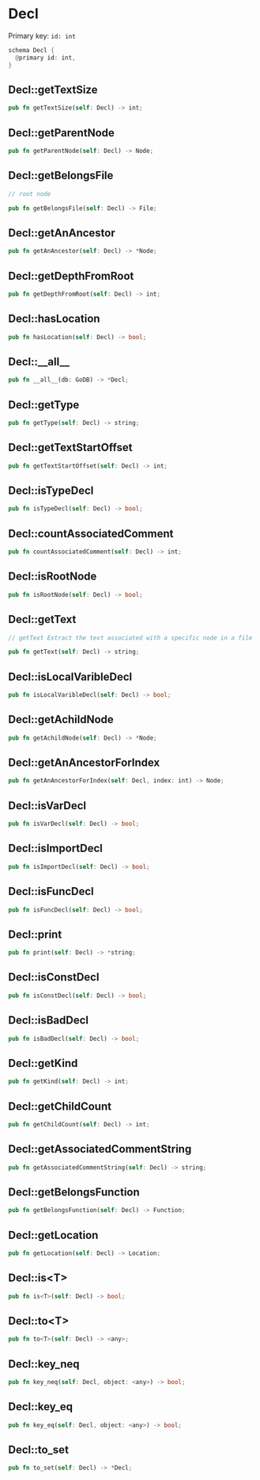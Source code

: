 # Decl

Primary key: `id: int`

```rust
schema Decl {
  @primary id: int,
}
```
## Decl::getTextSize

```rust
pub fn getTextSize(self: Decl) -> int;
```
## Decl::getParentNode

```rust
pub fn getParentNode(self: Decl) -> Node;
```
## Decl::getBelongsFile

```rust
// root node
```
```rust
pub fn getBelongsFile(self: Decl) -> File;
```
## Decl::getAnAncestor

```rust
pub fn getAnAncestor(self: Decl) -> *Node;
```
## Decl::getDepthFromRoot

```rust
pub fn getDepthFromRoot(self: Decl) -> int;
```
## Decl::hasLocation

```rust
pub fn hasLocation(self: Decl) -> bool;
```
## Decl::\_\_all\_\_

```rust
pub fn __all__(db: GoDB) -> *Decl;
```
## Decl::getType

```rust
pub fn getType(self: Decl) -> string;
```
## Decl::getTextStartOffset

```rust
pub fn getTextStartOffset(self: Decl) -> int;
```
## Decl::isTypeDecl

```rust
pub fn isTypeDecl(self: Decl) -> bool;
```
## Decl::countAssociatedComment

```rust
pub fn countAssociatedComment(self: Decl) -> int;
```
## Decl::isRootNode

```rust
pub fn isRootNode(self: Decl) -> bool;
```
## Decl::getText

```rust
// getText Extract the text associated with a specific node in a file
```
```rust
pub fn getText(self: Decl) -> string;
```
## Decl::isLocalVaribleDecl

```rust
pub fn isLocalVaribleDecl(self: Decl) -> bool;
```
## Decl::getAchildNode

```rust
pub fn getAchildNode(self: Decl) -> *Node;
```
## Decl::getAnAncestorForIndex

```rust
pub fn getAnAncestorForIndex(self: Decl, index: int) -> Node;
```
## Decl::isVarDecl

```rust
pub fn isVarDecl(self: Decl) -> bool;
```
## Decl::isImportDecl

```rust
pub fn isImportDecl(self: Decl) -> bool;
```
## Decl::isFuncDecl

```rust
pub fn isFuncDecl(self: Decl) -> bool;
```
## Decl::print

```rust
pub fn print(self: Decl) -> *string;
```
## Decl::isConstDecl

```rust
pub fn isConstDecl(self: Decl) -> bool;
```
## Decl::isBadDecl

```rust
pub fn isBadDecl(self: Decl) -> bool;
```
## Decl::getKind

```rust
pub fn getKind(self: Decl) -> int;
```
## Decl::getChildCount

```rust
pub fn getChildCount(self: Decl) -> int;
```
## Decl::getAssociatedCommentString

```rust
pub fn getAssociatedCommentString(self: Decl) -> string;
```
## Decl::getBelongsFunction

```rust
pub fn getBelongsFunction(self: Decl) -> Function;
```
## Decl::getLocation

```rust
pub fn getLocation(self: Decl) -> Location;
```
## Decl::is\<T\>

```rust
pub fn is<T>(self: Decl) -> bool;
```
## Decl::to\<T\>

```rust
pub fn to<T>(self: Decl) -> <any>;
```
## Decl::key\_neq

```rust
pub fn key_neq(self: Decl, object: <any>) -> bool;
```
## Decl::key\_eq

```rust
pub fn key_eq(self: Decl, object: <any>) -> bool;
```
## Decl::to\_set

```rust
pub fn to_set(self: Decl) -> *Decl;
```
